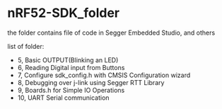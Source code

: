 # nRF52-SDK_folder
the folder contains file of code in Segger Embedded Studio, and others

list of folder:
  - 5, Basic OUTPUT(Blinking an LED) 
  - 6, Reading Digital input from Buttons
  - 7, Configure sdk_config.h with CMSIS Configuration wizard
  - 8, Debugging over j-link using Segger RTT Library
  - 9, Boards.h for Simple IO Operations
  - 10, UART Serial communication
